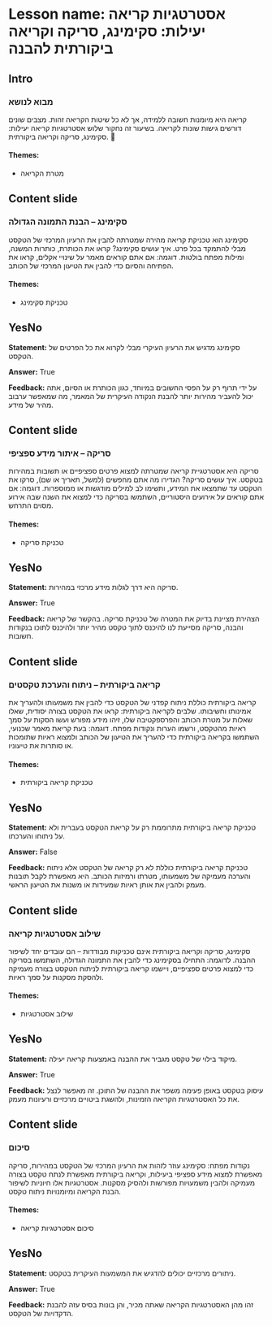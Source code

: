 # Lesson name: אסטרטגיות קריאה יעילות: סקימינג, סריקה וקריאה ביקורתית להבנה

## Intro

### מבוא לנושא

קריאה היא מיומנות חשובה ללמידה, אך לא כל שיטות הקריאה זהות. מצבים שונים דורשים גישות שונות לקריאה. בשיעור זה נחקור שלוש אסטרטגיות קריאה יעילות: סקימינג, סריקה וקריאה ביקורתית. 🧐

#### **Themes:**
- מטרת הקריאה

## Content slide

### סקימינג – הבנת התמונה הגדולה

סקימינג הוא טכניקת קריאה מהירה שמטרתה להבין את הרעיון המרכזי של הטקסט מבלי להתמקד בכל פרט. איך עושים סקימינג? קראו את הכותרת, כותרות המשנה, ומילות מפתח בולטות. דוגמה: אם אתם קוראים מאמר על שינויי אקלים, קראו את הפתיחה והסיום כדי להבין את הטיעון המרכזי של הכותב.

#### **Themes:**
- טכניקת סקימינג

## YesNo

**Statement:** סקימינג מדגיש את הרעיון העיקרי מבלי לקרוא את כל הפרטים של הטקסט.

**Answer:** True

**Feedback:**
על ידי תרוף רק על הפסי החשובים במיוחד, כגון הכותרת או הסיום, אתה יכול להעביר מהירות יותר להבנת הנקודה העיקרית של המאמר, מה שמאפשר ערבוב מהיר של מידע.


## Content slide

### סריקה – איתור מידע ספציפי

סריקה היא אסטרטגיית קריאה שמטרתה למצוא פרטים ספציפיים או תשובות במהירות בטקסט. איך עושים סריקה? הגדירו מה אתם מחפשים (למשל, תאריך או שם), סרקו את הטקסט עד שתמצאו את המידע, ותשימו לב למילים מודגשות או ממוספרות. דוגמה: אם אתם קוראים על אירועים היסטוריים, השתמשו בסריקה כדי למצוא את השנה שבה אירוע מסוים התרחש.

#### **Themes:**
- טכניקת סריקה

## YesNo

**Statement:** סריקה היא דרך לגלות מידע מרכזי במהירות.

**Answer:** True

**Feedback:**
הצהירת מציינת בדיוק את המטרה של טכניקת סריקה. בהקשר של קריאה והבנה, סריקה מסייעת לנו להיכנס לתוך טקסט מהיר יותר ולהיכנס לתוכו בנקודות חשובות.


## Content slide

### קריאה ביקורתית – ניתוח והערכת טקסטים

קריאה ביקורתית כוללת ניתוח קפדני של הטקסט כדי להבין את משמעותו ולהעריך את אמינותו וחשיבותו. שלבים לקריאה ביקורתית: קראו את הטקסט בצורה יסודית, שאלו שאלות על מטרת הכותב והפרספקטיבה שלו, זיהו מידע מפורש ועשו הסקות על סמך ראיות מהטקסט, ורשמו הערות ונקודות מפתח. דוגמה: בעת קריאת מאמר שכנועי, השתמשו בקריאה ביקורתית כדי להעריך את הטיעון של הכותב ולמצוא ראיות שתומכות או סותרות את טיעוניו.

#### **Themes:**
- טכניקת קריאה ביקורתית

## YesNo

**Statement:** טכניקת קריאה ביקורתית מתרוממת רק על קריאת הטקסט בעברית ולא על ניתוחו והערכתו.

**Answer:** False

**Feedback:**
טכניקת קריאה ביקורתית כוללת לא רק קריאה של הטקסט אלא ניתוח והערכה מעמיקה של משמעותו, מטרתו ורמיזות הכותב. היא מאפשרת לקבל תובנות מעמק ולהבין את אותן ראיות שמעידות או משנות את הטיעון הראשי.


## Content slide

### שילוב אסטרטגיות קריאה

סקימינג, סריקה וקריאה ביקורתית אינם טכניקות מבודדות – הם עובדים יחד לשיפור ההבנה. לדוגמה: התחילו בסקימינג כדי להבין את התמונה הגדולה, השתמשו בסריקה כדי למצוא פרטים ספציפיים, ויישמו קריאה ביקורתית לניתוח הטקסט בצורה מעמיקה ולהסקת מסקנות על סמך ראיות.

#### **Themes:**
- שילוב אסטרטגיות

## YesNo

**Statement:** מיקוד בילוי של טקסט מגביר את ההבנה באמצעות קריאה יעילה.

**Answer:** True

**Feedback:**
עיסוק בטקסט באופן פעימה משפר את ההבנה של התוכן. זה מאפשר לנצל את כל האסטרטגיות הקריאה הזמינות, ולהשגת ביטויים מרכזיים ורעיונות מעמק.


## Content slide

### סיכום

נקודות מפתח: סקימינג עוזר לזהות את הרעיון המרכזי של הטקסט במהירות, סריקה מאפשרת למצוא מידע ספציפי ביעילות, וקריאה ביקורתית מאפשרת לנתח טקסט בצורה מעמיקה ולהבין משמעויות מפורשות ולהסיק מסקנות. אסטרטגיות אלו חיוניות לשיפור הבנת הקריאה ומיומנויות ניתוח טקסט.

#### **Themes:**
- סיכום אסטרטגיות קריאה

## YesNo

**Statement:** ניתורים מרכזיים יכולים להדגיש את המשמעות העיקרית בטקסט.

**Answer:** True

**Feedback:**
זהו מהן האסטרטגיות הקריאה שאתה מכיר, והן בונות בסיס עזה להבנת הדקדויות של הטקסט.


